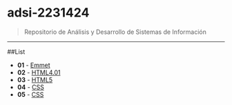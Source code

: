 # adsi-2231424
> Repositorio de Análisis y Desarrollo de Sistemas de Información
---
##List

- **01** - [Emmet](01-emmet/)
- **02** - [HTML4.01](02-html4.01/)
- **03** - [HTML5](03-html/)
- **04** - [CSS](04-css2.1/)
- **05** - [CSS](05-css3)
